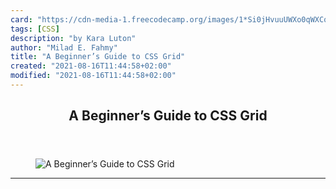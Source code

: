 ```yaml
---
card: "https://cdn-media-1.freecodecamp.org/images/1*Si0jHvuuUWXo0qWXCqx2qg.jpeg"
tags: [CSS]
description: "by Kara Luton"
author: "Milad E. Fahmy"
title: "A Beginner’s Guide to CSS Grid"
created: "2021-08-16T11:44:58+02:00"
modified: "2021-08-16T11:44:58+02:00"
---
```

<div class="site-wrapper">
<main id="site-main" class="site-main outer">
<div class="inner">
<article class="post-full post tag-css tag-design tag-web-development tag-technology tag-programming ">
<header class="post-full-header">
<h1 class="post-full-title">A Beginner’s Guide to CSS Grid</h1>
</header>
<figure class="post-full-image">
<picture>
<source media="(max-width: 700px)" sizes="1px" srcset="data:image/gif;base64,R0lGODlhAQABAIAAAAAAAP///yH5BAEAAAAALAAAAAABAAEAAAIBRAA7 1w">
<source media="(min-width: 701px)" sizes="(max-width: 800px) 400px,
(max-width: 1170px) 700px,
1400px" srcset="https://cdn-media-1.freecodecamp.org/images/1*Si0jHvuuUWXo0qWXCqx2qg.jpeg 300w,
https://cdn-media-1.freecodecamp.org/images/1*Si0jHvuuUWXo0qWXCqx2qg.jpeg 600w,
https://cdn-media-1.freecodecamp.org/images/1*Si0jHvuuUWXo0qWXCqx2qg.jpeg 1000w,
https://cdn-media-1.freecodecamp.org/images/1*Si0jHvuuUWXo0qWXCqx2qg.jpeg 2000w">
<img onerror="this.style.display='none'" src="https://cdn-media-1.freecodecamp.org/images/1*Si0jHvuuUWXo0qWXCqx2qg.jpeg" alt="A Beginner’s Guide to CSS Grid">
</picture>
</figure>
<section class="post-full-content">
<div class="post-content medium-migrated-article">
</div>
<hr>
</section>
</article>
</div>
</main>
</div>
<!-- Google Tag Manager (noscript) -->
<!-- End Google Tag Manager (noscript) -->
